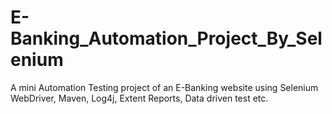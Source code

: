 # E-Banking_Automation_Project_By_Selenium
A mini Automation Testing project of an E-Banking website using Selenium WebDriver, Maven, Log4j, Extent Reports, Data driven test etc.
